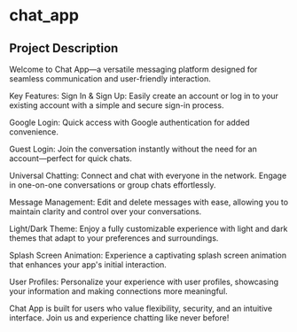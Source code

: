 # chat_app

## Project Description

Welcome to Chat App—a versatile messaging platform designed for seamless communication and user-friendly interaction.

Key Features:
Sign In & Sign Up: Easily create an account or log in to your existing account with a simple and secure sign-in process.

Google Login: Quick access with Google authentication for added convenience.

Guest Login: Join the conversation instantly without the need for an account—perfect for quick chats.

Universal Chatting: Connect and chat with everyone in the network. Engage in one-on-one conversations or group chats effortlessly.

Message Management: Edit and delete messages with ease, allowing you to maintain clarity and control over your conversations.

Light/Dark Theme: Enjoy a fully customizable experience with light and dark themes that adapt to your preferences and surroundings.

Splash Screen Animation: Experience a captivating splash screen animation that enhances your app's initial interaction.

User Profiles: Personalize your experience with user profiles, showcasing your information and making connections more meaningful.

Chat App is built for users who value flexibility, security, and an intuitive interface. Join us and experience chatting like never before!